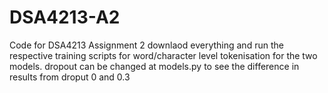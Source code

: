 # DSA4213-A2
Code for DSA4213 Assignment 2
downlaod everything and run the respective training scripts for word/character level tokenisation for the two models.
dropout can be changed at models.py to see the difference in results from droput 0 and 0.3
